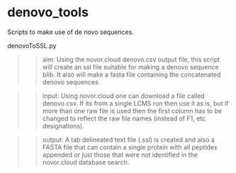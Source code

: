 # denovo_tools
Scripts to make use of de novo sequences.

denovoToSSL.py
>>aim: Using the novor.cloud denovo.csv output file, this script will create an ssl file suitable for making a denovo sequence blib.  It also will make a fasta file containing the concatenated denovo sequences.

>>input: Using novor.cloud one can download a file called denovo.csv.  If its from a single LCMS run then use it as is, but if more than one raw file is used then the first column has to be changed to reflect the raw file names (instead of F1, etc designations).

>>output: A tab delineated text file (.ssl) is created and also a FASTA file that can contain a single protein with all peptides appended or just those that were not identified in the novor.cloud database search.
